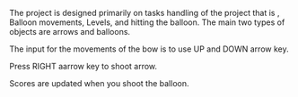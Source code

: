 

The project is designed primarily on tasks handling of the project that is , Balloon movements, Levels, and hitting the balloon. 
The main two types of objects are arrows and balloons. 

The input for the movements of the bow is to use  UP and DOWN arrow key.

Press  RIGHT aarrow key to shoot arrow.

Scores are updated when you shoot the balloon.


